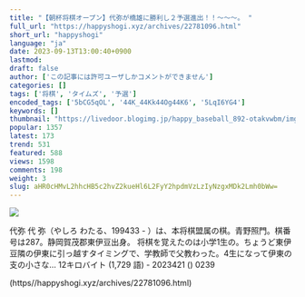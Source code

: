 ```yaml
---
title: "【朝杯将棋オープン】代弥が橋雄に勝利し２予選進出！！～～～。 "
full_url: "https://happyshogi.xyz/archives/22781096.html"
short_url: "happyshogi"
language: "ja"
date: 2023-09-13T13:00:40+0900
lastmod: 
draft: false
author: ['この記事には許可ユーザしかコメントができません']
categories: []
tags: ['将棋', 'タイムズ', '予選']
encoded_tags: ['5bCG5qOL', '44K_44Kk44Og44K6', '5LqI6YG4']
keywords: []
thumbnail: "https://livedoor.blogimg.jp/happy_baseball_892-otakvwbm/imgs/d/4/d45f94ce-s.jpg"
popular: 1357
latest: 173
trend: 531
featured: 588
views: 1598
comments: 198
weight: 3
slug: aHR0cHMvL2hhcHB5c2hvZ2kueHl6L2FyY2hpdmVzLzIyNzgxMDk2Lmh0bWw=
---
```


![](https://livedoor.blogimg.jp/happy_baseball_892-otakvwbm/imgs/d/4/d45f94ce-s.jpg)

代弥 代 弥（やしろ わたる、199433 - ）は、本将棋盟属の棋。青野照門。棋番号は287。静岡賀茂郡東伊豆出身。 将棋を覚えたのは小学1生の。ちょうど東伊豆隣の伊東に引っ越すタイミングで、学教師で父教わった。4生になって伊東の支の小さな… 12キロバイト (1,729 語) - 2023421 () 0239

(https//happyshogi.xyz/archives/22781096.html)
